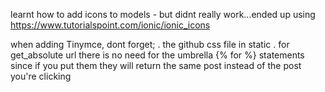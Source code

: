 learnt how to add icons to models - but didnt really work...ended up using https://www.tutorialspoint.com/ionic/ionic_icons

when adding Tinymce, dont forget;
    . the github css file in static
    .  for get_absolute url there is no need for the umbrella {% for %} statements since if you put them they will return the same post instead of the post you're clicking
  